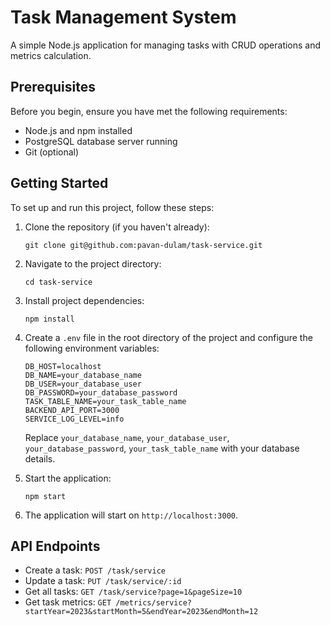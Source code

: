 
# Task Management System

A simple Node.js application for managing tasks with CRUD operations and metrics calculation.

## Prerequisites

Before you begin, ensure you have met the following requirements:

- Node.js and npm installed
- PostgreSQL database server running
- Git (optional)

## Getting Started

To set up and run this project, follow these steps:

1. Clone the repository (if you haven't already):

   ```
   git clone git@github.com:pavan-dulam/task-service.git
   ```

2. Navigate to the project directory:

   ```shell
   cd task-service
   ```

3. Install project dependencies:

   ```shell
   npm install
   ```

4. Create a `.env` file in the root directory of the project and configure the following environment variables:

   ```dotenv
   DB_HOST=localhost
   DB_NAME=your_database_name
   DB_USER=your_database_user
   DB_PASSWORD=your_database_password
   TASK_TABLE_NAME=your_task_table_name
   BACKEND_API_PORT=3000
   SERVICE_LOG_LEVEL=info
   ```

   Replace `your_database_name`, `your_database_user`, `your_database_password`, `your_task_table_name` with your database details.

5. Start the application:

   ```
   npm start
   ```

6. The application will start on `http://localhost:3000`.

## API Endpoints

- Create a task: `POST /task/service`
- Update a task: `PUT /task/service/:id`
- Get all tasks: `GET /task/service?page=1&pageSize=10`
- Get task metrics: `GET /metrics/service?startYear=2023&startMonth=5&endYear=2023&endMonth=12`
